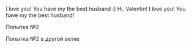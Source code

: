 I love you! You have my the best husband :)
Hi, Valentin! I love you! You have my the best husband!



Попытка №2


Попытка №2 в другой ветке


